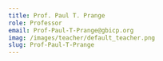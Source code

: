 ```yaml
---
title: Prof. Paul T. Prange
role: Professor
email: Prof-Paul-T-Prange@gbicp.org
imag: /images/teacher/default_teacher.png
slug: Prof-Paul-T-Prange
---
```

